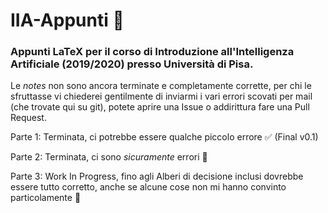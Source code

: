 # IIA-Appunti 🧠
### Appunti LaTeX per il corso di Introduzione all'Intelligenza Artificiale (2019/2020) presso Università di Pisa.
Le *notes* non sono ancora terminate e completamente corrette, per chi le sfruttasse vi chiederei gentilmente di inviarmi i vari errori scovati per mail (che trovate qui su git), potete aprire una Issue o addirittura fare una Pull Request.

Parte 1: Terminata, ci potrebbe essere qualche piccolo errore ✅ (Final v0.1)

Parte 2: Terminata, ci sono *sicuramente* errori 🤔

Parte 3: Work In Progress, fino agli Alberi di decisione inclusi dovrebbe essere tutto corretto, anche se alcune cose non mi hanno convinto particolamente 🤯
